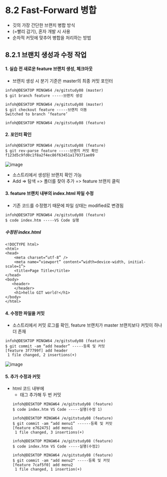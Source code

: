 # 8.2 Fast-Forward 병합
- 깃의 가장 간단한 브랜치 병합 방식
- (=빨리 감기), 혼자 개발 시 사용
- 순차적 커밋에 맞추어 병합을 처리하는 방법

## 8.2.1 브랜치 생성과 수정 작업
#### 1. 실습 전 새로운 feature 브랜치 생성, 체크아웃
- 브랜치 생성 시 분기 기준은 master의 최종 커밋 포인터
```
infoh@DESKTOP MINGW64 /e/gitstudy08 (master)
$ git branch feature -----브랜치 생성

infoh@DESKTOP MINGW64 /e/gitstudy08 (master)
$ git checkout feature -----브랜치 이동
Switched to branch ‘feature’

infoh@DESKTOP MINGW64 /e/gitstudy08 (feature)
```
#### 2. 포인터 확인
```
infoh@DESKTOP MINGW64 /e/gitstudy08 (feature)
$ git rev-parse feature -----브랜치 커밋 확인
f123d5c9fd0c1f8a2f4ec86f63451a179371ae09
```
![image](https://user-images.githubusercontent.com/106071623/196872457-dab7a9af-aef2-49b8-ba9e-379fdc0aa56d.png)
- 소스트리에서 생성된 브랜치 확인 가능
- Add => 탐색 => 폴더를 찾아 추가 => feature 브랜치 클릭
#### 3. feature 브랜치 내부의 index.html 파일 수정
- 기존 코드를 수정했기 때문에 파일 상태는 modified로 변경됨
```
infoh@DESKTOP MINGW64 /e/gitstudy08 (feature)
$ code index.htm -----VS Code 실행
```
##### 수정된 index.html
```
<!DOCTYPE html>
<html>
<head>
    <meta charset=“utf-8” />
    <meta name=“viewport” content=“width=device-width, initial-scale=1”>
    <title>Page Title</title>
</head>
<body>
   <header> 
    </header>
    <h1>hello GIT world!</h1>
</body>
</html>
```
#### 4. 수정한 파일을 커밋
- 소스트리에서 커밋 로그를 확인, feature 브랜치가 master 브랜치보다 커밋이 하나 더 존재
```
infoh@DESKTOP MINGW64 /e/gitstudy08 (feature)
$ git commit -am “add header” -----등록 및 커밋
[feature 3f7799f] add header
 1 file changed, 2 insertions(+)
```
![image](https://user-images.githubusercontent.com/106071623/196873379-eff7b642-6ee4-4508-9d7d-c833c0d60622.png)

#### 5. 추가 수정과 커밋
- html 코드 내부에 <ul><li> 태그 추가해 두 번 커밋
```
infoh@DESKTOP MINGW64 /e/gitstudy08 (feature)
$ code index.htm VS Code -----실행(수정 1)
```
```
infoh@DESKTOP MINGW64 /e/gitstudy08 (feature)
$ git commit -am “add menu1” ------등록 및 커밋
[feature e762475] add menu1
 1 file changed, 3 insertions(+)
  
infoh@DESKTOP MINGW64 /e/gitstudy08 (feature)
$ code index.htm VS Code -----실행(수정2)
```
```
infoh@DESKTOP MINGW64 /e/gitstudy08 (feature)
$ git commit -am "add menu2" -----등록 및 커밋
[feature 7caf5f0] add menu2
 1 file changed, 1 insertion(+)
```
